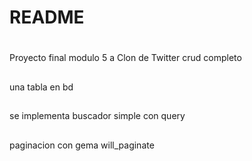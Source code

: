 # README

#
Proyecto final modulo 5 a Clon de Twitter
crud completo 
##
una tabla en bd
##
se implementa buscador simple con query
##
paginacion con gema will_paginate

##
